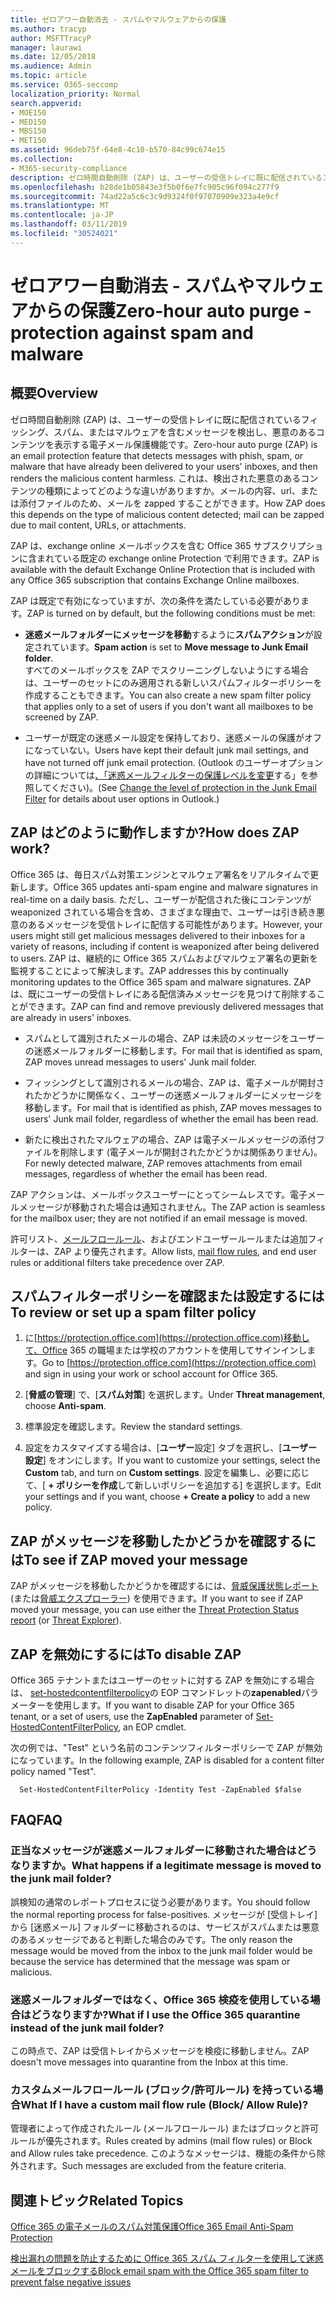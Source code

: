 ```yaml
---
title: ゼロアワー自動消去 - スパムやマルウェアからの保護
ms.author: tracyp
author: MSFTTracyP
manager: laurawi
ms.date: 12/05/2018
ms.audience: Admin
ms.topic: article
ms.service: O365-seccomp
localization_priority: Normal
search.appverid:
- MOE150
- MED150
- MBS150
- MET150
ms.assetid: 96deb75f-64e8-4c10-b570-84c99c674e15
ms.collection:
- M365-security-compliance
description: ゼロ時間自動削除 (ZAP) は、ユーザーの受信トレイに既に配信されているスパムまたはマルウェアを含むメッセージを検出し、その悪意のあるコンテンツを無害にする電子メール保護機能です。 これは、検出された悪意のあるコンテンツの種類によってどのような違いがありますか。
ms.openlocfilehash: b28de1b05843e3f5b0f6e7fc905c96f094c277f9
ms.sourcegitcommit: 74ad22a5c6c3c9d9324f0f97070909e323a4e9cf
ms.translationtype: MT
ms.contentlocale: ja-JP
ms.lasthandoff: 03/11/2019
ms.locfileid: "30524021"
---
```

# <a name="zero-hour-auto-purge---protection-against-spam-and-malware"></a><span data-ttu-id="be724-104">ゼロアワー自動消去 - スパムやマルウェアからの保護</span><span class="sxs-lookup"><span data-stu-id="be724-104">Zero-hour auto purge - protection against spam and malware</span></span>

## <a name="overview"></a><span data-ttu-id="be724-105">概要</span><span class="sxs-lookup"><span data-stu-id="be724-105">Overview</span></span>

<span data-ttu-id="be724-106">ゼロ時間自動削除 (ZAP) は、ユーザーの受信トレイに既に配信されているフィッシング、スパム、またはマルウェアを含むメッセージを検出し、悪意のあるコンテンツを表示する電子メール保護機能です。</span><span class="sxs-lookup"><span data-stu-id="be724-106">Zero-hour auto purge (ZAP) is an email protection feature that detects messages with phish, spam, or malware that have already been delivered to your users' inboxes, and then renders the malicious content harmless.</span></span> <span data-ttu-id="be724-107">これは、検出された悪意のあるコンテンツの種類によってどのような違いがありますか。メールの内容、url、または添付ファイルのため、メールを zapped することができます。</span><span class="sxs-lookup"><span data-stu-id="be724-107">How ZAP does this depends on the type of malicious content detected; mail can be zapped due to mail content, URLs, or attachments.</span></span>
  
<span data-ttu-id="be724-108">ZAP は、exchange online メールボックスを含む Office 365 サブスクリプションに含まれている既定の exchange online Protection で利用できます。</span><span class="sxs-lookup"><span data-stu-id="be724-108">ZAP is available with the default Exchange Online Protection that is included with any Office 365 subscription that contains Exchange Online mailboxes.</span></span>

<span data-ttu-id="be724-109">ZAP は既定で有効になっていますが、次の条件を満たしている必要があります。</span><span class="sxs-lookup"><span data-stu-id="be724-109">ZAP is turned on by default, but the following conditions must be met:</span></span>
  
- <span data-ttu-id="be724-110">**迷惑メールフォルダーにメッセージを移動**するように**スパムアクション**が設定されています。</span><span class="sxs-lookup"><span data-stu-id="be724-110">**Spam action** is set to **Move message to Junk Email folder**.</span></span> <br/><span data-ttu-id="be724-111">すべてのメールボックスを ZAP でスクリーニングしないようにする場合は、ユーザーのセットにのみ適用される新しいスパムフィルターポリシーを作成することもできます。</span><span class="sxs-lookup"><span data-stu-id="be724-111">You can also create a new spam filter policy that applies only to a set of users if you don't want all mailboxes to be screened by ZAP.</span></span>

- <span data-ttu-id="be724-112">ユーザーが既定の迷惑メール設定を保持しており、迷惑メールの保護がオフになっていない。</span><span class="sxs-lookup"><span data-stu-id="be724-112">Users have kept their default junk mail settings, and have not turned off junk email protection.</span></span> <span data-ttu-id="be724-113">(Outlook のユーザーオプションの詳細については[、「迷惑メールフィルターの保護レベルを変更](https://support.office.com/article/change-the-level-of-protection-in-the-junk-email-filter-e89c12d8-9d61-4320-8c57-d982c8d52f6b)する」を参照してください)。</span><span class="sxs-lookup"><span data-stu-id="be724-113">(See [Change the level of protection in the Junk Email Filter](https://support.office.com/article/change-the-level-of-protection-in-the-junk-email-filter-e89c12d8-9d61-4320-8c57-d982c8d52f6b) for details about user options in Outlook.)</span></span> 
  
## <a name="how-does-zap-work"></a><span data-ttu-id="be724-114">ZAP はどのように動作しますか?</span><span class="sxs-lookup"><span data-stu-id="be724-114">How does ZAP work?</span></span>

<span data-ttu-id="be724-115">Office 365 は、毎日スパム対策エンジンとマルウェア署名をリアルタイムで更新します。</span><span class="sxs-lookup"><span data-stu-id="be724-115">Office 365 updates anti-spam engine and malware signatures in real-time on a daily basis.</span></span> <span data-ttu-id="be724-116">ただし、ユーザーが配信された後にコンテンツが weaponized されている場合を含め、さまざまな理由で、ユーザーは引き続き悪意のあるメッセージを受信トレイに配信する可能性があります。</span><span class="sxs-lookup"><span data-stu-id="be724-116">However, your users might still get malicious messages delivered to their inboxes for a variety of reasons, including if content is weaponized after being delivered to users.</span></span> <span data-ttu-id="be724-117">ZAP は、継続的に Office 365 スパムおよびマルウェア署名の更新を監視することによって解決します。</span><span class="sxs-lookup"><span data-stu-id="be724-117">ZAP addresses this by continually monitoring updates to the Office 365 spam and malware signatures.</span></span> <span data-ttu-id="be724-118">ZAP は、既にユーザーの受信トレイにある配信済みメッセージを見つけて削除することができます。</span><span class="sxs-lookup"><span data-stu-id="be724-118">ZAP can find and remove previously delivered messages that are already in users' inboxes.</span></span> 

- <span data-ttu-id="be724-119">スパムとして識別されたメールの場合、ZAP は未読のメッセージをユーザーの迷惑メールフォルダーに移動します。</span><span class="sxs-lookup"><span data-stu-id="be724-119">For mail that is identified as spam, ZAP moves unread messages to users' Junk mail folder.</span></span> 

- <span data-ttu-id="be724-120">フィッシングとして識別されるメールの場合、ZAP は、電子メールが開封されたかどうかに関係なく、ユーザーの迷惑メールフォルダーにメッセージを移動します。</span><span class="sxs-lookup"><span data-stu-id="be724-120">For mail that is identified as phish, ZAP moves messages to users' Junk mail folder, regardless of whether the email has been read.</span></span>

- <span data-ttu-id="be724-121">新たに検出されたマルウェアの場合、ZAP は電子メールメッセージの添付ファイルを削除します (電子メールが開封されたかどうかは関係ありません)。</span><span class="sxs-lookup"><span data-stu-id="be724-121">For newly detected malware, ZAP removes attachments from email messages, regardless of whether the email has been read.</span></span> 
  
<span data-ttu-id="be724-122">ZAP アクションは、メールボックスユーザーにとってシームレスです。電子メールメッセージが移動された場合は通知されません。</span><span class="sxs-lookup"><span data-stu-id="be724-122">The ZAP action is seamless for the mailbox user; they are not notified if an email message is moved.</span></span>
  
<span data-ttu-id="be724-123">許可リスト、[メールフロールール](https://go.microsoft.com/fwlink/p/?LinkId=722755)、およびエンドユーザールールまたは追加フィルターは、ZAP より優先されます。</span><span class="sxs-lookup"><span data-stu-id="be724-123">Allow lists, [mail flow rules](https://go.microsoft.com/fwlink/p/?LinkId=722755), and end user rules or additional filters take precedence over ZAP.</span></span>
  
## <a name="to-review-or-set-up-a-spam-filter-policy"></a><span data-ttu-id="be724-124">スパムフィルターポリシーを確認または設定するには</span><span class="sxs-lookup"><span data-stu-id="be724-124">To review or set up a spam filter policy</span></span>
  
1. <span data-ttu-id="be724-125">に[https://protection.office.com](https://protection.office.com)移動して、Office 365 の職場または学校のアカウントを使用してサインインします。</span><span class="sxs-lookup"><span data-stu-id="be724-125">Go to [https://protection.office.com](https://protection.office.com) and sign in using your work or school account for Office 365.</span></span>

2. <span data-ttu-id="be724-126">[**脅威の管理**] で、[**スパム対策**] を選択します。</span><span class="sxs-lookup"><span data-stu-id="be724-126">Under **Threat management**, choose **Anti-spam**.</span></span>

3. <span data-ttu-id="be724-127">標準設定を確認します。</span><span class="sxs-lookup"><span data-stu-id="be724-127">Review the standard settings.</span></span> 

4. <span data-ttu-id="be724-128">設定をカスタマイズする場合は、[**ユーザー**設定] タブを選択し、[**ユーザー設定**] をオンにします。</span><span class="sxs-lookup"><span data-stu-id="be724-128">If you want to customize your settings, select the **Custom** tab, and turn on **Custom settings**.</span></span> <span data-ttu-id="be724-129">設定を編集し、必要に応じて、[ **+ ポリシーを作成**して新しいポリシーを追加する] を選択します。</span><span class="sxs-lookup"><span data-stu-id="be724-129">Edit your settings and if you want, choose **+ Create a policy** to add a new policy.</span></span> 
    
## <a name="to-see-if-zap-moved-your-message"></a><span data-ttu-id="be724-130">ZAP がメッセージを移動したかどうかを確認するには</span><span class="sxs-lookup"><span data-stu-id="be724-130">To see if ZAP moved your message</span></span>

<span data-ttu-id="be724-131">ZAP がメッセージを移動したかどうかを確認するには、[脅威保護状態レポート](view-email-security-reports.md#threat-protection-status-report)(または[脅威エクスプローラー](use-explorer-in-security-and-compliance.md)) を使用できます。</span><span class="sxs-lookup"><span data-stu-id="be724-131">If you want to see if ZAP moved your message, you can use either the [Threat Protection Status report](view-email-security-reports.md#threat-protection-status-report) (or [Threat Explorer](use-explorer-in-security-and-compliance.md)).</span></span>
    
## <a name="to-disable-zap"></a><span data-ttu-id="be724-132">ZAP を無効にするには</span><span class="sxs-lookup"><span data-stu-id="be724-132">To disable ZAP</span></span>
  
<span data-ttu-id="be724-133">Office 365 テナントまたはユーザーのセットに対する ZAP を無効にする場合は、 [set-hostedcontentfilterpolicy](https://go.microsoft.com/fwlink/p/?LinkId=722758)の EOP コマンドレットの**zapenabled**パラメーターを使用します。</span><span class="sxs-lookup"><span data-stu-id="be724-133">If you want to disable ZAP for your Office 365 tenant, or a set of users, use the **ZapEnabled** parameter of [Set-HostedContentFilterPolicy](https://go.microsoft.com/fwlink/p/?LinkId=722758), an EOP cmdlet.</span></span>
    
<span data-ttu-id="be724-134">次の例では、"Test" という名前のコンテンツフィルターポリシーで ZAP が無効になっています。</span><span class="sxs-lookup"><span data-stu-id="be724-134">In the following example, ZAP is disabled for a content filter policy named "Test".</span></span>
    
```
  Set-HostedContentFilterPolicy -Identity Test -ZapEnabled $false
```

## <a name="faq"></a><span data-ttu-id="be724-135">FAQ</span><span class="sxs-lookup"><span data-stu-id="be724-135">FAQ</span></span>

### <a name="what-happens-if-a-legitimate-message-is-moved-to-the-junk-mail-folder"></a><span data-ttu-id="be724-136">正当なメッセージが迷惑メールフォルダーに移動された場合はどうなりますか。</span><span class="sxs-lookup"><span data-stu-id="be724-136">What happens if a legitimate message is moved to the junk mail folder?</span></span>
  
<span data-ttu-id="be724-137">誤検知の通常のレポートプロセスに従う必要があります。</span><span class="sxs-lookup"><span data-stu-id="be724-137">You should follow the normal reporting process for false-positives.</span></span> <span data-ttu-id="be724-138">メッセージが [受信トレイ] から [迷惑メール] フォルダーに移動されるのは、サービスがスパムまたは悪意のあるメッセージであると判断した場合のみです。</span><span class="sxs-lookup"><span data-stu-id="be724-138">The only reason the message would be moved from the inbox to the junk mail folder would be because the service has determined that the message was spam or malicious.</span></span>
  
### <a name="what-if-i-use-the-office-365-quarantine-instead-of-the-junk-mail-folder"></a><span data-ttu-id="be724-139">迷惑メールフォルダーではなく、Office 365 検疫を使用している場合はどうなりますか?</span><span class="sxs-lookup"><span data-stu-id="be724-139">What if I use the Office 365 quarantine instead of the junk mail folder?</span></span>
  
<span data-ttu-id="be724-140">この時点で、ZAP は受信トレイからメッセージを検疫に移動しません。</span><span class="sxs-lookup"><span data-stu-id="be724-140">ZAP doesn't move messages into quarantine from the Inbox at this time.</span></span>
  
### <a name="what-if-i-have-a-custom-mail-flow-rule-block-allow-rule"></a><span data-ttu-id="be724-141">カスタムメールフロールール (ブロック/許可ルール) を持っている場合</span><span class="sxs-lookup"><span data-stu-id="be724-141">What If I have a custom mail flow rule (Block/ Allow Rule)?</span></span>
  
<span data-ttu-id="be724-142">管理者によって作成されたルール (メールフロールール) またはブロックと許可ルールが優先されます。</span><span class="sxs-lookup"><span data-stu-id="be724-142">Rules created by admins (mail flow rules) or Block and Allow rules take precedence.</span></span> <span data-ttu-id="be724-143">このようなメッセージは、機能の条件から除外されます。</span><span class="sxs-lookup"><span data-stu-id="be724-143">Such messages are excluded from the feature criteria.</span></span>
  
## <a name="related-topics"></a><span data-ttu-id="be724-144">関連トピック</span><span class="sxs-lookup"><span data-stu-id="be724-144">Related Topics</span></span>

[<span data-ttu-id="be724-145">Office 365 の電子メールのスパム対策保護</span><span class="sxs-lookup"><span data-stu-id="be724-145">Office 365 Email Anti-Spam Protection</span></span>](anti-spam-protection.md)
  
[<span data-ttu-id="be724-146">検出漏れの問題を防止するために Office 365 スパム フィルターを使用して迷惑メールをブロックする</span><span class="sxs-lookup"><span data-stu-id="be724-146">Block email spam with the Office 365 spam filter to prevent false negative issues</span></span>](reduce-spam-email.md)
  

